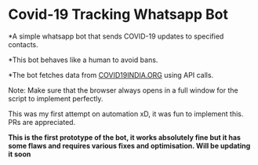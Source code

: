 # Covid-19 Tracking Whatsapp Bot

*A simple whatsapp bot that sends COVID-19 updates to specified contacts.

*This bot behaves like a human to avoid bans.

*The bot fetches data from [COVID19INDIA.ORG](https://www.covid19india.org/) using API calls.

Note: Make sure that the browser always opens in a full window for the script to implement perfectly.


This was my first attempt on automation xD, it was fun to implement this. PRs are appreciated.

__This is the first prototype of the bot, it works absolutely fine but it has some flaws and requires various fixes and optimisation. Will be updating it soon__ 
